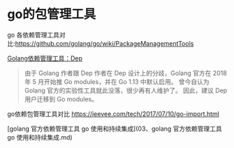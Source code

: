 

# go的包管理工具

go 各依赖管理工具对比:<https://github.com/golang/go/wiki/PackageManagementTools>

[Golang依赖管理工具：Dep](https://supereagle.github.io/2017/10/05/golang-dep/)
> 由于 Golang 作者跟 Dep 作者在 Dep 设计上的分歧，Golang 官方在 2018 年 5 月开始推 Go modules，并在 Go 1.13 中默认启用。 
>曾今自认为 Golang 官方的实验性工具就此没落，很少再有人维护了。
>因此，建议 Dep 用户迁移到 Go modules。
 
go依赖包管理工具对比 <https://ieevee.com/tech/2017/07/10/go-import.html>

[golang 官方依赖管理工具 go 使用和持续集成](03、golang 官方依赖管理工具 go 使用和持续集成.md)